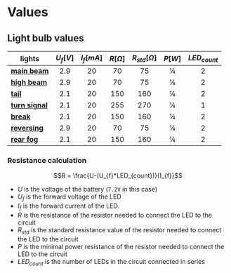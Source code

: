 # Values

## Light bulb values

| lights                                                       | **$U_f [V]$** | **$I_f [mA]$** | **$R [Ω]$** | **$R_{std} [Ω]$** | **$P [W]$** | **$LED_{count}$** |
|--------------------------------------------------------------|:-------------:|:--------------:|:-----------:|:-----------------:|:-----------:|:-----------------:|
| [**main beam**](./datasheets/5mm-warm-white-OSMMD251A5A.pdf) | 2.9           | 20             | 70          | 75                | ¼           | 2                 |
| [**high beam**](./datasheets/3mm-cool-white-OSW5DK6C21A.pdf) | 2.9           | 20             | 70          | 75                | ¼           | 2                 |
| [**tail**](./datasheets/5mm-red-OSR5PA5TK4A.pdf)             | 2.1           | 20             | 150         | 160               | ¼           | 2                 |
| [**turn signal**](./datasheets/3mm-orange-OSO5PA3NE4A.pdf)   | 2.1           | 20             | 255         | 270               | ¼           | 1                 |
| [**break**](./datasheets/3mm-red-OSR5PA3NE4A.pdf)            | 2.1           | 20             | 150         | 160               | ¼           | 2                 |
| [**reversing**](./datasheets/3mm-cool-white-OSW5DK6CF2A.pdf) | 2.9           | 20             | 70          | 75                | ¼           | 2                 |
| [**rear fog**](./datasheets/3mm-red-OSR5RU6C11A.pdf)         | 2.1           | 20             | 150         | 160               | ¼           | 2                 |

### Resistance calculation

$$R = \frac{U-(U_{f}*LED_{count})}{I_{f}}$$

- $U$ is the voltage of the battery (`7.2V` in this case)
- $U_{f}$ is the forward voltage of the LED
- $I_{f}$ is the forward current of the LED.
- $R$ is the resistance of the resistor needed to connect the LED to the circuit
- $R_{std}$ is the standard resistance value of the resistor needed to connect the LED to the circuit
- $P$ is the minimal power resistance of the resistor needed to connect the LED to the circuit
- $LED_{count}$ is the number of LEDs in the circuit connected in series
